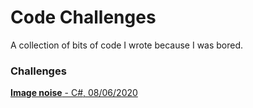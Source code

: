 # Code Challenges

A collection of bits of code I wrote because I was bored.

### Challenges

[**Image noise** - C#, 08/06/2020](https://github.com/codemicro/codeChallenges/tree/master/imageNoise)

